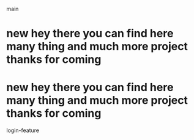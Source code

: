 main
# new hey there you can find here many thing  and much more project  thanks for coming

# new hey there you can find here many thing  and much more project  thanks for coming
login-feature
